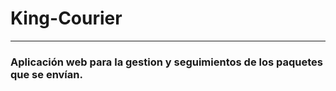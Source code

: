 # King-Courier

---

### Aplicación web para la gestion y seguimientos de los paquetes que se envían.

